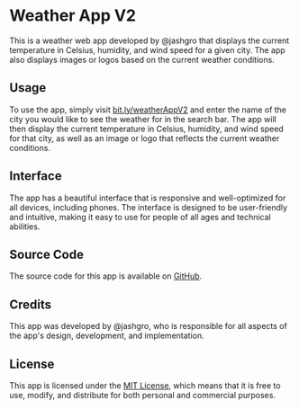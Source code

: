 # Weather App V2

This is a weather web app developed by @jashgro that displays the current temperature in Celsius, humidity, and wind speed for a given city. The app also displays images or logos based on the current weather conditions. 

## Usage

To use the app, simply visit [bit.ly/weatherAppV2](http://bit.ly/weatherAppV2) and enter the name of the city you would like to see the weather for in the search bar. The app will then display the current temperature in Celsius, humidity, and wind speed for that city, as well as an image or logo that reflects the current weather conditions.

## Interface

The app has a beautiful interface that is responsive and well-optimized for all devices, including phones. The interface is designed to be user-friendly and intuitive, making it easy to use for people of all ages and technical abilities.

## Source Code

The source code for this app is available on [GitHub](https://github.com/BlackHatDevX/weather-app-v2). 

## Credits

This app was developed by @jashgro, who is responsible for all aspects of the app's design, development, and implementation.

## License

This app is licensed under the [MIT License](https://opensource.org/licenses/MIT), which means that it is free to use, modify, and distribute for both personal and commercial purposes.

